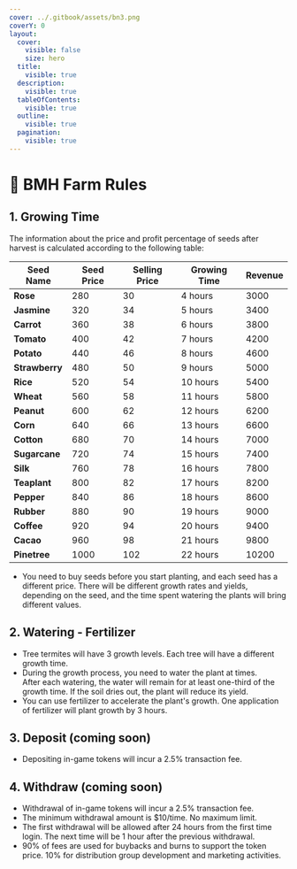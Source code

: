 ```yaml
---
cover: ../.gitbook/assets/bn3.png
coverY: 0
layout:
  cover:
    visible: false
    size: hero
  title:
    visible: true
  description:
    visible: true
  tableOfContents:
    visible: true
  outline:
    visible: true
  pagination:
    visible: true
---
```


# 🌼 BMH Farm Rules

## **1. Growing Time** <a href="#id-1.-growing-time" id="id-1.-growing-time"></a>

The information about the price and profit percentage of seeds after harvest is calculated according to the following table:

| Seed Name      | Seed Price | Selling Price | Growing Time | Revenue |
| -------------- | ---------- | ------------- | ------------ | ------- |
| **Rose**       | 280        | 30            | 4 hours      | 3000    |
| **Jasmine**    | 320        | 34            | 5 hours      | 3400    |
| **Carrot**     | 360        | 38            | 6 hours      | 3800    |
| **Tomato**     | 400        | 42            | 7 hours      | 4200    |
| **Potato**     | 440        | 46            | 8 hours      | 4600    |
| **Strawberry** | 480        | 50            | 9 hours      | 5000    |
| **Rice**       | 520        | 54            | 10 hours     | 5400    |
| **Wheat**      | 560        | 58            | 11 hours     | 5800    |
| **Peanut**     | 600        | 62            | 12 hours     | 6200    |
| **Corn**       | 640        | 66            | 13 hours     | 6600    |
| **Cotton**     | 680        | 70            | 14 hours     | 7000    |
| **Sugarcane**  | 720        | 74            | 15 hours     | 7400    |
| **Silk**       | 760        | 78            | 16 hours     | 7800    |
| **Teaplant**   | 800        | 82            | 17 hours     | 8200    |
| **Pepper**     | 840        | 86            | 18 hours     | 8600    |
| **Rubber**     | 880        | 90            | 19 hours     | 9000    |
| **Coffee**     | 920        | 94            | 20 hours     | 9400    |
| **Cacao**      | 960        | 98            | 21 hours     | 9800    |
| **Pinetree**   | 1000       | 102           | 22 hours     | 10200   |

* You need to buy seeds before you start planting, and each seed has a different price. There will be different growth rates and yields, depending on the seed, and the time spent watering the plants will bring different values.

## **2. Watering - Fertilizer** <a href="#id-2.-watering-fertilizer" id="id-2.-watering-fertilizer"></a>

* Tree termites will have 3 growth levels. Each tree will have a different growth time.&#x20;
* During the growth process, you need to water the plant at times. \
  After each watering, the water will remain for at least one-third of the growth time. If the soil dries out, the plant will reduce its yield.
* You can use fertilizer to accelerate the plant's growth. One application of fertilizer will plant growth by 3 hours.

## 3. Deposit (coming soon)

* Depositing in-game tokens will incur a 2.5% transaction fee.

## 4. Withdraw (coming soon)

* Withdrawal of in-game tokens will incur a 2.5% transaction fee.
* The minimum withdrawal amount is $10/time. No maximum limit.
* The first withdrawal will be allowed after 24 hours from the first time login. The next time will be 1 hour after the previous withdrawal.
* 90% of fees are used for buybacks and burns to support the token price. 10% for distribution group development and marketing activities.

